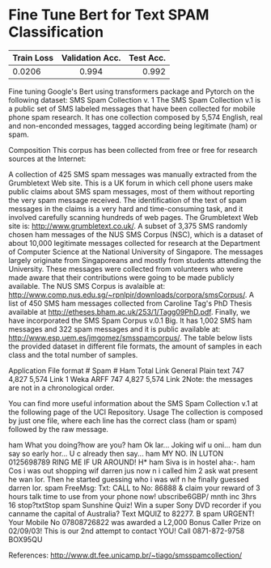 # Fine Tune Bert for Text SPAM Classification

| Train Loss    | Validation Acc.| Test Acc.|
| ------------- |:-------------: | -----:   |
| 0.0206      | 0.994  | 0.992    |

Fine tuning Google's Bert using transformers package and Pytorch on the following dataset:
SMS Spam Collection v. 1
The SMS Spam Collection v.1 is a public set of SMS labeled messages that have been collected for mobile phone spam research. It has one collection composed by 5,574 English, real and non-enconded messages, tagged according being legitimate (ham) or spam.

Composition
This corpus has been collected from free or free for research sources at the Internet:

A collection of 425 SMS spam messages was manually extracted from the Grumbletext Web site. This is a UK forum in which cell phone users make public claims about SMS spam messages, most of them without reporting the very spam message received. The identification of the text of spam messages in the claims is a very hard and time-consuming task, and it involved carefully scanning hundreds of web pages. The Grumbletext Web site is: http://www.grumbletext.co.uk/.
A subset of 3,375 SMS randomly chosen ham messages of the NUS SMS Corpus (NSC), which is a dataset of about 10,000 legitimate messages collected for research at the Department of Computer Science at the National University of Singapore. The messages largely originate from Singaporeans and mostly from students attending the University. These messages were collected from volunteers who were made aware that their contributions were going to be made publicly available. The NUS SMS Corpus is avalaible at: http://www.comp.nus.edu.sg/~rpnlpir/downloads/corpora/smsCorpus/.
A list of 450 SMS ham messages collected from Caroline Tag's PhD Thesis available at http://etheses.bham.ac.uk/253/1/Tagg09PhD.pdf.
Finally, we have incorporated the SMS Spam Corpus v.0.1 Big. It has 1,002 SMS ham messages and 322 spam messages and it is public available at: http://www.esp.uem.es/jmgomez/smsspamcorpus/.
The table below lists the provided dataset in different file formats, the amount of samples in each class and the total number of samples.

Application	File format	# Spam	# Ham	Total	Link
General	Plain text	747	4,827	5,574	Link 1
Weka	ARFF	747	4,827	5,574	Link 2Note: the messages are not in a chronological order.

You can find more useful information about the SMS Spam Collection v.1 at the following page of the UCI Repository.
Usage
The collection is composed by just one file, where each line has the correct class (ham or spam) followed by the raw message.


ham   What you doing?how are you?
ham   Ok lar... Joking wif u oni...
ham   dun say so early hor... U c already then say...
ham   MY NO. IN LUTON 0125698789 RING ME IF UR AROUND! H*
ham   Siva is in hostel aha:-.
ham   Cos i was out shopping wif darren jus now n i called him 2 ask wat present he wan lor. Then he started guessing who i was wif n he finally guessed darren lor.
spam  FreeMsg: Txt: CALL to No: 86888 & claim your reward of 3 hours talk time to use from your phone now! ubscribe6GBP/ mnth inc 3hrs 16 stop?txtStop
spam  Sunshine Quiz! Win a super Sony DVD recorder if you canname the capital of Australia? Text MQUIZ to 82277. B
spam  URGENT! Your Mobile No 07808726822 was awarded a L2,000 Bonus Caller Prize on 02/09/03! This is our 2nd attempt to contact YOU! Call 0871-872-9758 BOX95QU


References:
http://www.dt.fee.unicamp.br/~tiago/smsspamcollection/
